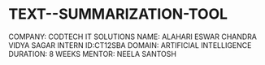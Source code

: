 # TEXT--SUMMARIZATION-TOOL
COMPANY: CODTECH IT SOLUTIONS  NAME: ALAHARI ESWAR CHANDRA VIDYA SAGAR  INTERN ID:CT12SBA  DOMAIN: ARTIFICIAL INTELLIGENCE  DURATION: 8 WEEKS  MENTOR: NEELA SANTOSH

